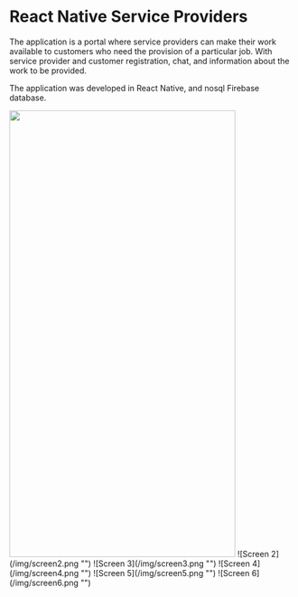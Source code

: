 # React Native Service Providers

The application is a portal where service providers can make their work available to customers who need the provision of a particular job. With service provider and customer registration, chat, and information about the work to be provided.

The application was developed in React Native, and nosql Firebase database.

<img src="https://github.com/guilotmsc/react-native-service-providers/img/screen1.png" width="400" height="790">
![Screen 2](/img/screen2.png "")
![Screen 3](/img/screen3.png "")
![Screen 4](/img/screen4.png "")
![Screen 5](/img/screen5.png "")
![Screen 6](/img/screen6.png "")
